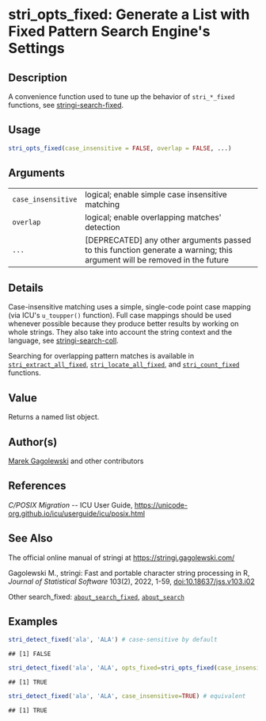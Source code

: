 # stri_opts_fixed: Generate a List with Fixed Pattern Search Engine\'s Settings

## Description

A convenience function used to tune up the behavior of `stri_*_fixed` functions, see [stringi-search-fixed](about_search_fixed.md).

## Usage

``` r
stri_opts_fixed(case_insensitive = FALSE, overlap = FALSE, ...)
```

## Arguments

|                    |                                                                                                                            |
|--------------------|----------------------------------------------------------------------------------------------------------------------------|
| `case_insensitive` | logical; enable simple case insensitive matching                                                                           |
| `overlap`          | logical; enable overlapping matches\' detection                                                                            |
| `...`              | \[DEPRECATED\] any other arguments passed to this function generate a warning; this argument will be removed in the future |

## Details

Case-insensitive matching uses a simple, single-code point case mapping (via ICU\'s `u_toupper()` function). Full case mappings should be used whenever possible because they produce better results by working on whole strings. They also take into account the string context and the language, see [stringi-search-coll](about_search_coll.md).

Searching for overlapping pattern matches is available in [`stri_extract_all_fixed`](stri_extract.md), [`stri_locate_all_fixed`](stri_locate.md), and [`stri_count_fixed`](stri_count.md) functions.

## Value

Returns a named list object.

## Author(s)

[Marek Gagolewski](https://www.gagolewski.com/) and other contributors

## References

*C/POSIX Migration* -- ICU User Guide, <https://unicode-org.github.io/icu/userguide/icu/posix.html>

## See Also

The official online manual of <span class="pkg">stringi</span> at <https://stringi.gagolewski.com/>

Gagolewski M., <span class="pkg">stringi</span>: Fast and portable character string processing in R, *Journal of Statistical Software* 103(2), 2022, 1-59, [doi:10.18637/jss.v103.i02](https://doi.org/10.18637/jss.v103.i02)

Other search_fixed: [`about_search_fixed`](about_search_fixed.md), [`about_search`](about_search.md)

## Examples




```r
stri_detect_fixed('ala', 'ALA') # case-sensitive by default
```

```
## [1] FALSE
```

```r
stri_detect_fixed('ala', 'ALA', opts_fixed=stri_opts_fixed(case_insensitive=TRUE))
```

```
## [1] TRUE
```

```r
stri_detect_fixed('ala', 'ALA', case_insensitive=TRUE) # equivalent
```

```
## [1] TRUE
```
